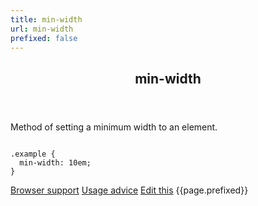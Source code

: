 ```yaml
---
title: min-width
url: min-width
prefixed: false
---
```


<article id="min-width" class="feature prefix-{{page.prefixed}}">
	<header class="feature__header">
		<h2>min-width</h2>
	</header>
	<p class="feature__description">
		Method of setting a minimum width to an element.
	</p>
<pre class="feature__code"><code>
.example {
  min-width: 10em;
}
</code></pre>
	<footer class="feature__footer">
		<a href="http://caniuse.com/min-width">Browser support</a> 
		<a href="http://html5please.com/#min/max-width/height">Usage advice</a> 
		<a href="https://github.com/davidhund/shouldiprefix/blob/master/_posts/{{page.date | date: "%Y-%m-%d"}}-{{page.title}}.md">Edit this</a> 
		<span class="feature__prefix">{{page.prefixed}}</span>
	</footer>
</article>
